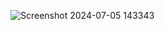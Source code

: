![Screenshot 2024-07-05 143343](https://github.com/karthikeyan-v-max/PlaySoft-Freelance_app-/assets/124908532/f881531f-659f-4e4e-b639-426eb6875be8)

